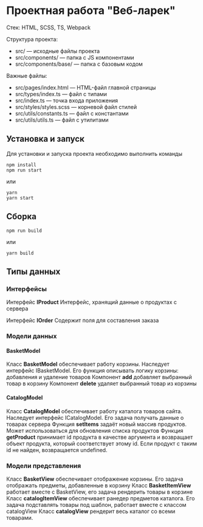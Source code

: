 # Проектная работа "Веб-ларек"

Стек: HTML, SCSS, TS, Webpack

Структура проекта:
- src/ — исходные файлы проекта
- src/components/ — папка с JS компонентами
- src/components/base/ — папка с базовым кодом

Важные файлы:
- src/pages/index.html — HTML-файл главной страницы
- src/types/index.ts — файл с типами
- src/index.ts — точка входа приложения
- src/styles/styles.scss — корневой файл стилей
- src/utils/constants.ts — файл с константами
- src/utils/utils.ts — файл с утилитами

## Установка и запуск
Для установки и запуска проекта необходимо выполнить команды

```
npm install
npm run start
```

или

```
yarn
yarn start
```
## Сборка

```
npm run build
```

или

```
yarn build
```

## Типы данных

### Интерфейсы

Интерфейс **IProduct**
Интерфейс, хранящий данные о продуктах c сервера

Интерфейс **IOrder**
Содержит поля для составления заказа


### Модели данных

#### BasketModel
 
Класс **BasketModel** обеспечивает работу корзины. Наследует интерфейс IBasketModel. Его функция описывать логику корзины: добавления и удаление товаров
Компонент **add** добавляет выбранный товар в корзину
Компонент **delete** удаляет выбранный товар из корзины

#### CatalogModel

Класс **CatalogModel** обеспечивает работу каталога товаров сайта. Наследует интерфейс ICatalogModel. Его задача получать данные о товарах сервера
Функция **setItems** задаёт новый массив продуктов. Может использоваться для обновления списка продуктов 
Функция **getProduct** принимает id продукта в качестве аргумента и возвращает объект продукта, который соответствует этому id. Если продукт с таким id не найден, возвращается undefined.

### Модели представления

Класс **BasketView** обеспечивает отображение корзины. Его задача отображать предметы, добавленные в корзину
Класс **BasketItemView** работает вместе с BasketView, его задача рендерить товары в корзине
Класс **catalogItemView** обеспечивает ранедер предметов каталога. Его задача подставлять товары под шаблон, работает вместе с классом catalogView
Класс **catalogView** рендерит весь каталог со всеми товарами.